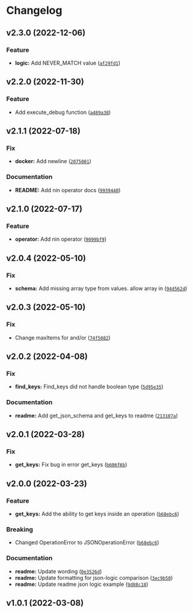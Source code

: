 # Changelog

<!--next-version-placeholder-->

## v2.3.0 (2022-12-06)
### Feature
* **logic:** Add NEVER_MATCH value ([`af29fd1`](https://github.com/cedar-team/json-operations/commit/af29fd1224c04dbb258fb5b761618ad3b75915e1))

## v2.2.0 (2022-11-30)
### Feature
* Add execute_debug function ([`a489a38`](https://github.com/cedar-team/json-operations/commit/a489a38c4dbda69742d7cf61d6454a78d5119c17))

## v2.1.1 (2022-07-18)
### Fix
* **docker:** Add newline ([`2075001`](https://github.com/cedar-team/json-operations/commit/2075001b3d1e710cdf48f4d3680c30c1e9d8b747))

### Documentation
* **README:** Add nin operator docs ([`9939440`](https://github.com/cedar-team/json-operations/commit/99394401ea909fdc1433008f901c7d6b85864e53))

## v2.1.0 (2022-07-17)
### Feature
* **operator:** Add nin operator ([`9099bf9`](https://github.com/cedar-team/json-operations/commit/9099bf9b2289f9207c8ffa9899618a53ecb48d29))

## v2.0.4 (2022-05-10)
### Fix
* **schema:** Add missing array type from values. allow array in ([`94d562d`](https://github.com/cedar-team/json-operations/commit/94d562d12090eca3186f22cc7d665d2cf2b9dfab))

## v2.0.3 (2022-05-10)
### Fix
* Change maxItems for and/or ([`74f5082`](https://github.com/cedar-team/json-operations/commit/74f508251e0aa152726f1ca63fa246d07db6e853))

## v2.0.2 (2022-04-08)
### Fix
* **find_keys:** Find_keys did not handle boolean type ([`5d95e35`](https://github.com/cedar-team/json-operations/commit/5d95e354e6955f54cd07decfb1fb62a0d33861ad))

### Documentation
* **readme:** Add get_json_schema and get_keys to readme ([`213107a`](https://github.com/cedar-team/json-operations/commit/213107a0f4d518b4df358290d9cf69615a53541d))

## v2.0.1 (2022-03-28)
### Fix
* **get_keys:** Fix bug in error get_keys ([`b606f6b`](https://github.com/cedar-team/json-operations/commit/b606f6ba2781a3f43dd0bae4d255de77059b72b7))

## v2.0.0 (2022-03-23)
### Feature
* **get_keys:** Add the ability to get keys inside an operation ([`b68ebc6`](https://github.com/cedar-team/json-operations/commit/b68ebc65480a8016f61441840eb7ae8214a61cf5))

### Breaking
* Changed OperationError to JSONOperationError  ([`b68ebc6`](https://github.com/cedar-team/json-operations/commit/b68ebc65480a8016f61441840eb7ae8214a61cf5))

### Documentation
* **readme:** Update wording ([`0e3526d`](https://github.com/cedar-team/json-operations/commit/0e3526db047153b760248f8b8ab7b972ef33d9f4))
* **readme:** Update formatting for json-logic comparison ([`3ec9b50`](https://github.com/cedar-team/json-operations/commit/3ec9b5076dddb80cab44d36674eadd361b87d871))
* **readme:** Update readme json logic example ([`9d88c18`](https://github.com/cedar-team/json-operations/commit/9d88c18e2f237fea07a13707c410e9af1f6695da))

## v1.0.1 (2022-03-08)

